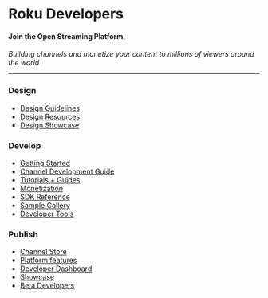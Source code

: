 # Roku Developers
#### Join the Open Streaming Platform


_Building channels and monetize your content to millions of viewers around the world_

- - -


### Design

* [Design Guidelines](/design/design-guidelines.md)
* [Design Resources](/design/design-resources.md)
* [Design Showcase](/design/design-showcase.md)


### Develop

* [Getting Started](/develop/getting-started/)
* [Channel Development Guide](/develop/channel-development/)
* [Tutorials + Guides](/develop/guides/)
* [Monetization](/publish/monetization)
* [SDK Reference](/develop/sdk-documentation)
* [Sample Gallery](/develop/guides/examples.md)
* [Developer Tools](/develop/developer-tools)


### Publish

* [Channel Store](/publish/channel-store/)
* [Platform features](/publish/platform-features/)
* [Developer Dashboard](/publish/channel-store/developer-dashboard.md)
* [Showcase](/publish/channel-showcase/)
* [Beta Developers](/publish/beta-developer-program)
